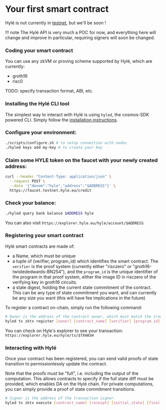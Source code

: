# Your first smart contract

Hylé is not currently in [testnet](testnet.md), but we'll be soon !

!!! note
    The Hylé API is very much a POC for now, and everything here will change and improve
    In particular, requiring signers will soon be changed.

### Coding your smart contract

You can use any zkVM or proving scheme supported by Hylé, which are currently:
- groth16
- risc0

TODO: specify transaction format, ABI, etc.

### Installing the Hylé CLI tool

The simplest way to interact with Hylé is using `hyled`, the cosmos-SDK powered CLI.
Simply follow the [installation instructions](hyled-install-instructions.md).

### Configure your environment:
```bash
./scripts/configure.sh # to setup connection with nodes
./hyled keys add my-key # to create your key
```
### Claim some HYLE token on the faucet with your newly created address:
```bash
curl --header "Content-Type: application/json" \
  --request POST \
  --data '{"denom":"hyle","address":"$ADDRESS"}' \
  https://faucet.testnet.hyle.eu/credit
```
### Check your balance:
```bash
./hyled query bank balance $ADDRESS hyle
```
You can also visit `https://explorer.hyle.eu/hyle/account/$ADDRESS`


### Registering your smart contract

Hylé smart contracts are made of:
- a Name, which must be unique
- a tuple of (verifier, program_id) which identifies the smart contract. The `verifier` is the proof system (currently either "risczero" or "groth16-twistededwards-BN254"), and the `program_id` is the unique identifier of the program in that proof system, either the image ID in risczero of the verifying key in groth16 circuits.
- a state digest, holding the current state commitment of the contract. This can be any type of state commitment you want, and can currently be any size you want (this will have fee implications in the future)

To register a contract on-chain, simply run the following command:

```bash
# Owner is the address of the contract owner, which must match the transaction signer for now.
hyled tx zktx register [owner] [contract_name] [verifier] [program_id] [state_digest]
```


You can check on Hyle's explorer to see your transaction:
`https://explorer.hyle.eu/hyle/tx/$TXHASH`
### Interacting with Hylé

Once your contract has been registered, you can send valid proofs of state transition to permissionlessly update the contract.

Note that the proofs must be "full", i.e. including the output of the computation.
This allows contracts to specify if the full state diff must be provided, which enables DA on the Hylé chain.
For private computations, you can simply provide a proof of state commitment transitions.

```bash
# Signer is the address of the transaction signer.
hyled tx zktx execute [contract_name] [receipt] [initial_state] [final_state] [signer]
```
